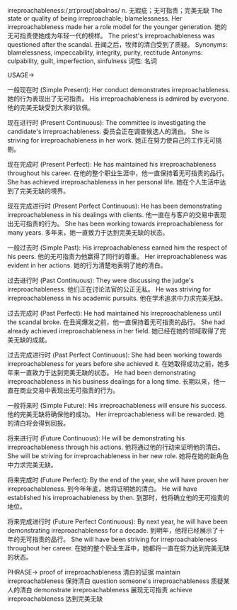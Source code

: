 irreproachableness:/ˌɪrɪˈproʊtʃəbəlnəs/
n.
无瑕疵；无可指责；完美无缺
The state or quality of being irreproachable; blamelessness.
Her irreproachableness made her a role model for the younger generation. 她的无可指责使她成为年轻一代的榜样。
The priest's irreproachableness was questioned after the scandal.  丑闻之后，牧师的清白受到了质疑。
Synonyms: blamelessness, impeccability, integrity, purity, rectitude
Antonyms: culpability, guilt, imperfection, sinfulness
词性: 名词


USAGE->

一般现在时 (Simple Present):
Her conduct demonstrates irreproachableness. 她的行为表现出了无可指责。
His irreproachableness is admired by everyone.  他的完美无缺受到大家的钦佩。

现在进行时 (Present Continuous):
The committee is investigating the candidate's irreproachableness. 委员会正在调查候选人的清白。
She is striving for irreproachableness in her work.  她正在努力使自己的工作无可挑剔。

现在完成时 (Present Perfect):
He has maintained his irreproachableness throughout his career.  在他的整个职业生涯中，他一直保持着无可指责的品行。
She has achieved irreproachableness in her personal life.  她在个人生活中达到了完美无缺的境界。

现在完成进行时 (Present Perfect Continuous):
He has been demonstrating irreproachableness in his dealings with clients. 他一直在与客户的交易中表现出无可指责的行为。
She has been working towards irreproachableness for many years.  多年来，她一直致力于达到完美无缺的状态。

一般过去时 (Simple Past):
His irreproachableness earned him the respect of his peers. 他的无可指责为他赢得了同行的尊重。
Her irreproachableness was evident in her actions. 她的行为清楚地表明了她的清白。

过去进行时 (Past Continuous):
They were discussing the judge's irreproachableness. 他们正在讨论法官的公正无私。
He was striving for irreproachableness in his academic pursuits. 他在学术追求中力求完美无缺。

过去完成时 (Past Perfect):
He had maintained his irreproachableness until the scandal broke.  在丑闻爆发之前，他一直保持着无可指责的品行。
She had already achieved irreproachableness in her field.  她已经在她的领域取得了完美无缺的成就。

过去完成进行时 (Past Perfect Continuous):
She had been working towards irreproachableness for years before she achieved it.  在她取得成功之前，她多年来一直致力于达到完美无缺的状态。
He had been demonstrating irreproachableness in his business dealings for a long time. 长期以来，他一直在商业交易中表现出无可指责的行为。

一般将来时 (Simple Future):
His irreproachableness will ensure his success.  他的完美无缺将确保他的成功。
Her irreproachableness will be rewarded. 她的清白将会得到回报。

将来进行时 (Future Continuous):
He will be demonstrating his irreproachableness through his actions. 他将通过他的行动来证明他的清白。
She will be striving for irreproachableness in her new role.  她将在她的新角色中力求完美无缺。

将来完成时 (Future Perfect):
By the end of the year, she will have proven her irreproachableness.  到今年年底，她将证明她的清白。
He will have established his irreproachableness by then. 到那时，他将确立他的无可指责的地位。

将来完成进行时 (Future Perfect Continuous):
By next year, he will have been demonstrating irreproachableness for a decade. 到明年，他将已经展示了十年的无可指责的品行。
She will have been striving for irreproachableness throughout her career.  在她的整个职业生涯中，她都将一直在努力达到完美无缺的状态。


PHRASE->
proof of irreproachableness  清白的证据
maintain irreproachableness  保持清白
question someone's irreproachableness  质疑某人的清白
demonstrate irreproachableness  展现无可指责
achieve irreproachableness  达到完美无缺
